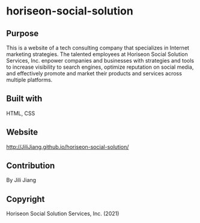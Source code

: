 # horiseon-social-solution

## Purpose
This is a website of a tech consulting company that specializes in Internet  marketing strategies. The talented employees at Horiseon Social Solution Services, Inc. enpower companies and businesses with strategies and tools to increase visibility to search engines, optimize reputation on social media, and effectively promote and market their products and services across multiple platforms. 

## Built with
HTML,
CSS

## Website
http://JiliJiang.github.io/horiseon-social-solution/

## Contribution
By Jili Jiang

## Copyright
Horiseon Social Solution Services, Inc. (2021)
